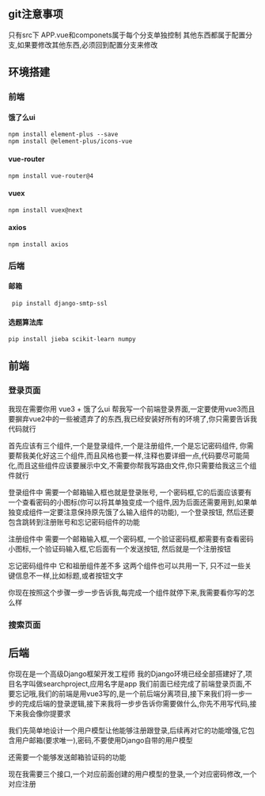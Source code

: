 
## git注意事项

只有src下 APP.vue和componets属于每个分支单独控制
其他东西都属于配置分支,如果要修改其他东西,必须回到配置分支来修改

## 环境搭建

### 前端

#### 饿了么ui

``` 
npm install element-plus --save
npm install @element-plus/icons-vue
```

#### vue-router
```
npm install vue-router@4
```

#### vuex
```
npm install vuex@next
```
#### axios
```
npm install axios
```

### 后端

#### 邮箱
```
 pip install django-smtp-ssl
```

#### 选题算法库
```
pip install jieba scikit-learn numpy
```







## 前端

### 登录页面

我现在需要你用 vue3 + 饿了么ui  帮我写一个前端登录界面,一定要使用vue3而且要摒弃vue2中的一些被遗弃了的东西,我已经安装好所有的环境了,你只需要告诉我代码就行

首先应该有三个组件,一个是登录组件,一个是注册组件,一个是忘记密码组件, 你需要帮我美化好这三个组件,而且风格也要一样,注释也要详细一点,代码要尽可能简化,而且这些组件应该要展示中文,不需要你帮我写路由文件,你只需要给我这三个组件就行

登录组件中 需要一个邮箱输入框也就是登录账号, 一个密码框,它的后面应该要有一个查看密码的小图标(你可以将其单独变成一个组件,因为后面还需要用到,如果单独变成组件一定要注意保持原先饿了么输入组件的功能), 一个登录按钮, 然后还要包含跳转到注册账号和忘记密码组件的功能

注册组件中  需要一个邮箱输入框,一个密码框, 一个验证密码框,都需要有查看密码小图标,一个验证码输入框,它后面有一个发送按钮, 然后就是一个注册按钮

忘记密码组件中  它和祖册组件差不多 这两个组件也可以共用一下, 只不过一些关键信息不一样,比如标题,或者按钮文字

你现在按照这个步骤一步一步告诉我,每完成一个组件就停下来,我需要看你写的怎么样

### 搜索页面

## 后端

你现在是一个高级Django框架开发工程师
我的Django环境已经全部搭建好了,项目名字叫做searchproject,应用名字是app
我们前面已经完成了前端登录页面,不要忘记哦,我们的前端是用vue3写的,是一个前后端分离项目,接下来我们将一步一步的完成后端的登录逻辑,接下来我将一步步告诉你需要做什么,你先不用写代码,接下来我会像你提要求

我们先简单地设计一个用户模型让他能够注册跟登录,后续再对它的功能增强,它包含用户邮箱(要求唯一),密码,不要使用Django自带的用户模型

还需要一个能够发送邮箱验证码的功能

现在我需要三个接口,一个对应前面创建的用户模型的登录,一个对应密码修改,一个对应注册

